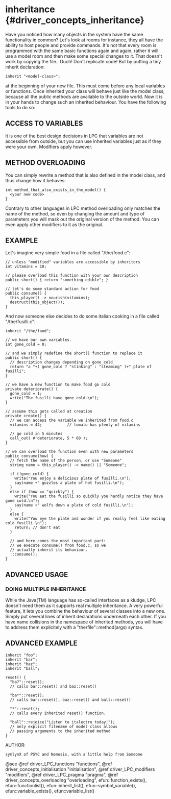 inheritance {#driver_concepts_inheritance}
==========================================
Have you noticed how many objects in the system have the same functionality in common? Let's look at rooms for instance, they all have the ability to host people and provide commands. It's not that every room is programmed with the same basic functions again and again, rather it will use a model room and then make some special changes to it. That doesn't work by copying the file.. Ouch! Don't replicate code! But by putting a tiny inherit declaration:

~~~{.c}
inherit "<model-class>";

~~~
at the beginning of your new file. This must come before any local variables or functions. Once inherited your class will behave just like the model class, because all the public methods are available to the outside world. Now it is in your hands to change such an inherited behaviour. You have the following tools to do so:

## ACCESS TO VARIABLES #

It is one of the best design decisions in LPC that variables are not accessible from outside, but you can use inherited variables just as if they were your own. Modifiers apply however.

## METHOD OVERLOADING #

You can simply rewrite a method that is also defined in the model class, and thus change how it behaves:

~~~{.c}
int method_that_also_exists_in_the_model() {
  <your new code>
}

~~~
Contrary to other languages in LPC method overloading only matches the name of the method, so even by changing the amount and type of parameters you will mask out the original version of the method. You can even apply other modifiers to it as the original.

## EXAMPLE #

Let's imagine very simple food in a file called "/the/food.c":

~~~{.c}
// unless "modified" variables are accessible by inheritors
int vitamins = 10;

// please overload this function with your own description
public short() { return "something edible"; }

// let's do some standard action for food
public consume() {
  this_player() -> nourish(vitamins);
  destruct(this_object());
}

~~~
And now someone else decides to do some italian cooking in a file called "/the/fusilli.c":

~~~{.c}
inherit "/the/food";

// we have our own variables.
int gone_cold = 0;

// and we simply redefine the short() function to replace it
public short() {
  // description changes depending on gone_cold
  return "a "+( gone_cold ? "stinking" : "steaming" )+" plate of fusilli";
}

// we have a new function to make food go cold
private deteriorate() {
  gone_cold = 1;
  write("The fusilli have gone cold.\n");
}

// assume this gets called at creation
private create() {
  // we can access the variable we inherited from food.c
  vitamins = 44;           // tomato has plenty of vitamins

  // go cold in 5 minutes
  call_out( #'deteriorate, 5 * 60 );
}

// we can overload the function even with new parameters
public consume(how) {
  // fetch the name of the person, or use "Someone"
  string name = this_player() -> name() || "Someone";

  if (!gone_cold) {
    write("You enjoy a delicious plate of fusilli.\n");
    say(name +" guzzles a plate of hot fusilli.\n");
  }
  else if (how == "quickly") {
    write("You eat the fusilli so quickly you hardly notice they have gone cold.\n");
    say(name +" wolfs down a plate of cold fusilli.\n");
  }
  else {
    write("You eye the plate and wonder if you really feel like eating cold fusilli.\n");
    return; // don't eat
  }

  // and here comes the most important part:
  // we execute consume() from food.c, so we
  // actually inherit its behaviour.
  ::consume();
}

~~~

## ADVANCED USAGE #

### DOING MULTIPLE INHERITANCE #

While the Java(TM) language has so-called interfaces as a kludge, LPC doesn't need them as it supports real multiple inheritance. A very powerful feature, it lets you combine the behaviour of several classes into a new one. Simply put several lines of inherit declarations underneath each other. If you have name collisions in the namespace of inherited methods, you will have to address them explicitely with a "the/file"::method(args) syntax.

## ADVANCED EXAMPLE #

~~~{.c}
inherit "foo";
inherit "bar";
inherit "baz";
inherit "ball";

reset() {
  "ba?"::reset();
  // calls bar::reset() and baz::reset()

  "ba*"::reset();
  // calls bar::reset(), baz::reset() and ball::reset()

  "*"::reset();
  // calls every inherited reset() function.

  "ball"::rejoice("Listen to italectro today!");
  // only explicit filename of model class allows
  // passing arguments to the inherited method
}

~~~

AUTHOR:

~~~{.c}
symlynX of PSYC and Nemesis, with a little help from Someone

~~~

@see @ref driver_LPC_functions "functions", @ref driver_concepts_initialisation "initialisation", @ref driver_LPC_modifiers "modifiers", @ref driver_LPC_pragma "pragma", @ref driver_concepts_overloading "overloading", efun::function_exists(), efun::functionlist(), efun::inherit_list(), efun::symbol_variable(), efun::variable_exists(), efun::variable_list()
